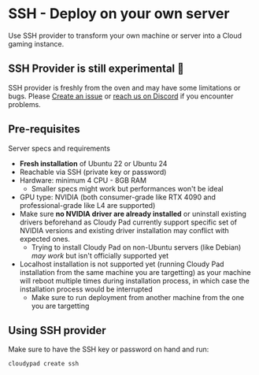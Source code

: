 # SSH - Deploy on your own server

Use SSH provider to transform your own machine or server into a Cloud gaming instance.

## SSH Provider is still experimental 🧪

SSH provider is freshly from the oven and may have some limitations or bugs. Please [Create an issue](https://github.com/ap0ught/cloudypad/issues) or [reach us on Discord](https://discord.gg/QATA3b9TTa) if you encounter problems.

## Pre-requisites

Server specs and requirements

- **Fresh installation** of Ubuntu 22 or Ubuntu 24
- Reachable via SSH (private key or password)
- Hardware: minimum 4 CPU - 8GB RAM
  - Smaller specs might work but performances won't be ideal
- GPU type: NVIDIA (both consumer-grade like RTX 4090 and professional-grade like L4 are supported)
- Make sure **no NVIDIA driver are already installed** or uninstall existing drivers beforehand as Cloudy Pad currently support specific set of NVIDIA versions and existing driver installation may conflict with expected ones. 
  - Trying to install Cloudy Pad on non-Ubuntu servers (like Debian) _may work_ but isn't officially supported yet
- Localhost installation is not supported yet (running Cloudy Pad installation from the same machine you are targetting) as your machine will reboot multiple times during installation process, in which case the installation process would be interrupted
  - Make sure to run deployment from another machine from the one you are targetting

## Using SSH provider

Make sure to have the SSH key or password on hand and run:

```sh
cloudypad create ssh
```